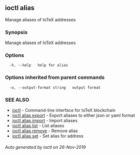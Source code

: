 ## ioctl alias

Manage aliases of IoTeX addresses

### Synopsis

Manage aliases of IoTeX addresses

### Options

```
  -h, --help   help for alias
```

### Options inherited from parent commands

```
  -o, --output-format string   output format
```

### SEE ALSO

* [ioctl](../README.md)	 - Command-line interface for IoTeX blockchain
* [ioctl alias export](ioctl_alias_export.md)	 - Export aliases to either json or yaml format
* [ioctl alias import](ioctl_alias_import.md)	 - Import aliases
* [ioctl alias list](ioctl_alias_list.md)	 - List aliases
* [ioctl alias remove](ioctl_alias_remove.md)	 - Remove alias
* [ioctl alias set](ioctl_alias_set.md)	 - Set alias for address

###### Auto generated by ioctl on 26-Nov-2019
